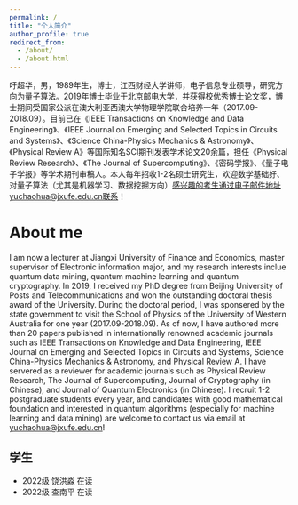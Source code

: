 ```yaml
---
permalink: /
title: "个人简介"
author_profile: true
redirect_from: 
  - /about/
  - /about.html
---
```


吁超华，男，1989年生，博士，江西财经大学讲师，电子信息专业硕导，研究方向为量子算法。2019年博士毕业于北京邮电大学，并获得校优秀博士论文奖，博士期间受国家公派在澳大利亚西澳大学物理学院联合培养一年（2017.09-2018.09）。目前已在《IEEE Transactions on Knowledge and Data Engineering》、《IEEE Journal on Emerging and Selected Topics in Circuits and Systems》、《Science China-Physics Mechanics & Astronomy》、《Physical Review A》等国际知名SCI期刊发表学术论文20余篇，担任《Physical Review Research》、《The Journal of Supercomputing》、《密码学报》、《量子电子学报》等学术期刊审稿人。本人每年招收1-2名硕士研究生，欢迎数学基础好、对量子算法（尤其是机器学习、数据挖掘方向）感兴趣的考生通过电子邮件地址yuchaohua@jxufe.edu.cn联系！

About me 
========
I am now a lecturer at Jiangxi University of Finance and Economics, master supervisor of Electronic information major, and my research interests inclue quantum data mining, quantum machine learning and quantum cryptography. In 2019, I received my PhD degree from Beijing University of Posts and Telecommunications and won the outstanding doctoral thesis award of the University. During the doctoral period, I was sponsered by the state government to visit the School of Physics of the University of Western Australia for one year (2017.09-2018.09). As of now, I have authored more than 20 papers published in  internationally renowned academic journals such as IEEE Transactions on Knowledge and Data Engineering, IEEE Journal on Emerging and Selected Topics in Circuits and Systems, Science China-Physics Mechanics & Astronomy, and Physical Review A. I have servered as a reviewer for academic journals such as Physical Review Research, The Journal of Supercomputing, Journal of Cryptography (in Chinese), and Journal of Quantum Electronics (in Chinese). I recruit 1-2 postgraduate students every year, and candidates with good mathematical foundation and interested in quantum algorithms (especially for machine learning and data mining) are welcome to contact us via email at yuchaohua@jxufe.edu.cn!

学生
------
+ 2022级 饶洪淼 在读
+ 2022级 查南平 在读


